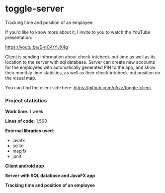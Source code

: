 # toggle-server
Tracking time and position of an employee.

If you'd like to know more about it, I invite to you to watch the YouTube presentation:

https://youtu.be/E-nC4rYJX4g

Client is sending information about check-in/check-out time as well as its location to the server with sql database. 
Server can create new accounts for the employees with automatically generated PIN to the app, and show their monthly time statistics, as well as their 
check-in/check-out position on the visual map.

You can find the client side here: https://github.com/dlrzz/toggle-client

### Project statistics

**Work time**: 1 week

**Lines of code**: 1,500

**External libraries used**:
- javafx
- sqlite
- mapjfx
- junit

**Client android app**

**Server with SQL database and JavaFX app**

**Tracking time and position of an employee**